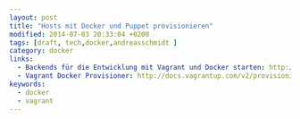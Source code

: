 ```yaml
---
layout: post
title: "Hosts mit Docker und Puppet provisionieren"
modified: 2014-07-03 20:33:04 +0200
tags: [draft, tech,docker,andreasschmidt ]
category: docker
links:
  - Backends für die Entwicklung mit Vagrant und Docker starten: http://maori.geek.nz/post/vagrant_with_docker_how_to_set_up_postgres_elasticsearch_and_redis_on_mac_os_x
  - Vagrant Docker Provisioner: http://docs.vagrantup.com/v2/provisioning/docker.html
keywords:
  - docker
  - vagrant
---
```

